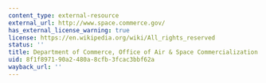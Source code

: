 ```yaml
---
content_type: external-resource
external_url: http://www.space.commerce.gov/
has_external_license_warning: true
license: https://en.wikipedia.org/wiki/All_rights_reserved
status: ''
title: Department of Commerce, Office of Air & Space Commercialization
uid: 8f1f8971-90a2-480a-8cfb-3fcac3bbf62a
wayback_url: ''
---
```

